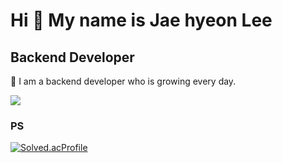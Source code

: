Hi 👋 My name is Jae hyeon Lee
==============================

Backend Developer
-----------------

🌱 I am a backend developer who is growing every day.

 <img src="https://img.shields.io/badge/Spring Boot-6DB33F?style=for-the-badge&logo=Spring Boot&logoColor=white"> 

### PS
[![Solved.acProfile](http://mazassumnida.wtf/api/v2/generate_badge?boj=versatile0010)](https://solved.ac/{handle}) 
